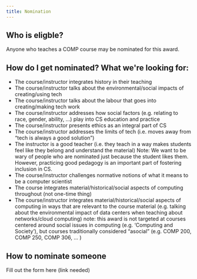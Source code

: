 ```yaml
---
title: Nomination
---
```


<h2> Who is eligble? </h2>
Anyone who teaches a COMP course may be nominated for this award.

<h2> How do I get nominated? What we're looking for: </h2>
<ul>
  <li>
    The course/instructor integrates history in their
    teaching
  </li>
  <li>
    The course/instructor talks about the
    environmental/social impacts of creating/using tech
  </li>
  <li>
    The course/instructor talks about the labour that goes
    into creating/making tech work
  </li>
  <li>
    The course/instructor addresses how social factors (e.g.
    relating to race, gender, ability, …) play into CS
    education and practice
  </li>
  <li>
    The course/instructor presents ethics as an integral
    part of CS
  </li>
  <li>
    The course/instructor addresses the limits of tech (i.e.
    moves away from “tech is always a good solution”)
  </li>
  <li>
    The instructor is a good teacher (i.e. they teach in a
    way makes students feel like they belong and understand
    the material) Note: We want to be wary of people who are
    nominated just because the student likes them. However,
    practicing good pedagogy is an important part of
    fostering inclusion in CS.
  </li>
  <li>
    The course/instructor challenges normative notions of
    what it means to be a computer scientist
  </li>
  <li>
    The course integrates material/historical/social aspects
    of computing throughout (not one-time thing)
  </li>
  <li>
    The course/instructor integrates
    material/historical/social aspects of computing in ways
    that are relevant to the course material (e.g. talking
    about the environmental impact of data centers when
    teaching about networks/cloud computing) note: this
    award is not targeted at courses centered around social
    issues in computing (e.g. ‘Computing and Society’), but
    courses traditionally considered “asocial” (e.g. COMP
    200, COMP 250, COMP 306, … )
  </li>
</ul>

<h2> How to nominate someone </h2>

Fill out the form here (link needed)
